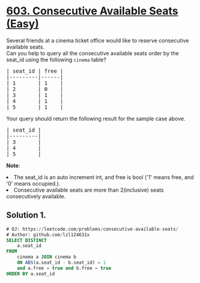 # [603. Consecutive Available Seats (Easy)](https://leetcode.com/problems/consecutive-available-seats/)

Several friends at a cinema ticket office would like to reserve consecutive available seats.<br>
Can you help to query all the consecutive available seats order by the seat_id using the following <code>cinema</code> table?

<pre>| seat_id | free |
|---------|------|
| 1       | 1    |
| 2       | 0    |
| 3       | 1    |
| 4       | 1    |
| 5       | 1    |
</pre><p></p>

Your query should return the following result for the sample case above.<p></p>
<pre>| seat_id |
|---------|
| 3       |
| 4       |
| 5       |
</pre>

<b>Note</b>:
<li>The seat_id is an auto increment int, and free is bool ('1' means free, and '0' means occupied.).</li>
<li>Consecutive available seats are more than 2(inclusive) seats consecutively available.</li>
<p></p>

## Solution 1.

```sql
# OJ: https://leetcode.com/problems/consecutive-available-seats/
# Author: github.com/lzl124631x
SELECT DISTINCT
    a.seat_id
FROM
    cinema a JOIN cinema b
    ON ABS(a.seat_id - b.seat_id) = 1
    and a.free = true and b.free = true
ORDER BY a.seat_id
```